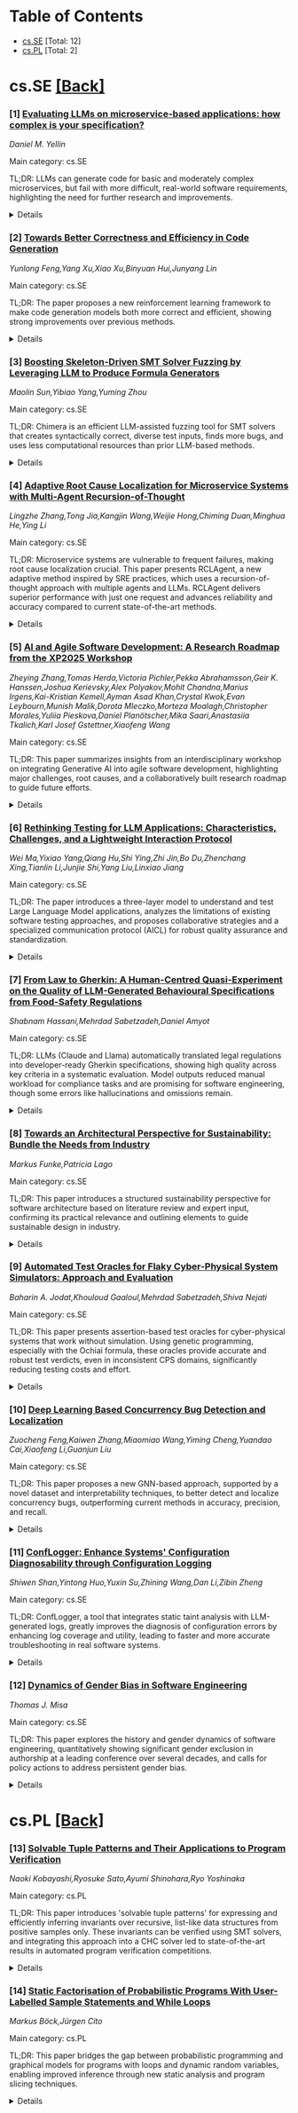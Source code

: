 <div id=toc></div>

# Table of Contents

- [cs.SE](#cs.SE) [Total: 12]
- [cs.PL](#cs.PL) [Total: 2]


<div id='cs.SE'></div>

# cs.SE [[Back]](#toc)

### [1] [Evaluating LLMs on microservice-based applications: how complex is your specification?](https://arxiv.org/abs/2508.20119)
*Daniel M. Yellin*

Main category: cs.SE

TL;DR: LLMs can generate code for basic and moderately complex microservices, but fail with more difficult, real-world software requirements, highlighting the need for further research and improvements.


<details>
  <summary>Details</summary>
Motivation: Large Language Models (LLMs) are increasingly used for code generation, but their effectiveness in synthesizing code for real-world, complex software like microservice-based applications needs thorough evaluation.

Method: The authors define a standard template for microservice application specifications, introduce a metric for measuring the difficulty of these specifications, and build a framework for automatically testing the generated code via unit tests. They then evaluate how well LLMs synthesize code of varying difficulty levels, particularly analyzing errors and challenging cases.

Result: LLMs such as GPT-3o-mini perform decently on medium difficulty specifications, but their performance drops significantly on higher difficulty tasks, especially those involving complex business logic, use of external services, database integration, and non-functional requirements like authentication.

Conclusion: Current LLMs, while capable for moderately complex coding tasks, struggle significantly with more intricate, real-world software requirements. The authors highlight key challenges and propose areas for future research to improve LLM code synthesis capability.

Abstract: In this paper we evaluate how far LLMs have advanced in generating code for
real-world problems. Specifically, we explore code synthesis for
microservice-based applications, a widely used architecture pattern. We define
a standard template for specifying these applications, and we propose a metric
for judging the difficulty level of a specification. The higher the score, the
more difficult it is to generate code for the specification. We develop a
framework to automate the process of testing LLM-synthesized code for a
microservice using unit tests. Our experimental results show that strong LLMs
(like GPT-3o-mini) do fairly well on medium difficulty specifications but do
very poorly on those of higher difficulty levels. This is due to more intricate
business logic, a greater use of external services, database integration and
inclusion of non-functional capabilities such as authentication. We analyzed
the errors in LLM-synthesized code and report on the key challenges LLMs face
in generating code for these specifications thereby suggesting future research
directions to improve code synthesis for real-world problems.

</details>


### [2] [Towards Better Correctness and Efficiency in Code Generation](https://arxiv.org/abs/2508.20124)
*Yunlong Feng,Yang Xu,Xiao Xu,Binyuan Hui,Junyang Lin*

Main category: cs.SE

TL;DR: The paper proposes a new reinforcement learning framework to make code generation models both more correct and efficient, showing strong improvements over previous methods.


<details>
  <summary>Details</summary>
Motivation: Current code large language models generate code with poor runtime efficiency, which restricts their use in performance-critical scenarios. The motivation is to improve both efficiency and correctness of code generation.

Method: An efficiency-oriented reinforcement learning framework guided by a novel performance reward, including dynamic exploration, error-insensitive methods, and high-contrast efficiency signals, was used, culminating in a two-stage tuning process.

Result: The experimental results show improvements of 10.18% in code correctness and 7.75% in runtime efficiency for a 7B parameter model, making its performance comparable to much larger models.

Conclusion: The proposed framework and two-stage tuning method significantly improve both code correctness and runtime efficiency in code large language models, making them perform comparably to much larger models but with better balanced performance.

Abstract: While code large language models have demonstrated remarkable progress in
code generation, the generated code often exhibits poor runtime efficiency,
limiting its practical application in performance-sensitive scenarios. To
address this limitation, we propose an efficiency-oriented reinforcement
learning framework guided by a novel performance reward. Based on this
framework, we take a deeper dive into the code efficiency problem, identifying
then proposing methods to overcome key bottlenecks: (1) Dynamic exploration
overcomes the static data constraints of offline fine-tuning, enabling the
discovery of more efficient code implementations. (2) The error-insensitive
reinforcement learning method and high-contrast efficiency signals are crucial
for mitigating systematic errors and achieving effective optimization. (3)
Online exploration is most effective when starting from a high-correctness
baseline, as this allows for efficiency improvements without sacrificing
accuracy. With these discoveries, we finally propose a two-stage tuning method,
which achieves high and balanced performance across correctness and efficiency.
The results of experiments show the effectiveness of the method, which improves
code correctness by 10.18\% and runtime efficiency by 7.75\% on a 7B model,
achieving performance comparable to much larger model.

</details>


### [3] [Boosting Skeleton-Driven SMT Solver Fuzzing by Leveraging LLM to Produce Formula Generators](https://arxiv.org/abs/2508.20340)
*Maolin Sun,Yibiao Yang,Yuming Zhou*

Main category: cs.SE

TL;DR: Chimera is an efficient LLM-assisted fuzzing tool for SMT solvers that creates syntactically correct, diverse test inputs, finds more bugs, and uses less computational resources than prior LLM-based methods.


<details>
  <summary>Details</summary>
Motivation: SMT solvers are vital for modern system reliability, but their rapid evolution introduces challenges for testing and bug detection. Existing LLM-based testing approaches face problems with syntactic invalidity and high computational cost.

Method: The authors propose Chimera, an LLM-assisted fuzzing framework. Chimera leverages LLMs to extract context-free grammars from documentation and synthesize reusable Boolean term generators. Instead of generating test formulas directly, Chimera produces generators that ensure syntactic correctness and semantic diversity, and only needs a single LLM invocation, improving efficiency.

Result: Chimera was evaluated on Z3 and cvc5 SMT solvers, uncovering 43 confirmed bugs, with 40 already addressed and fixed by developers.

Conclusion: Chimera demonstrates a more effective, efficient approach to fuzzing SMT solvers, improving both bug-finding capability and resource efficiency by generating syntactically valid and diverse test cases.

Abstract: Satisfiability Modulo Theory (SMT) solvers are foundational to modern systems
and programming languages research, providing the foundation for tasks like
symbolic execution and automated verification. Because these solvers sit on the
critical path, their correctness is essential, and high-quality test formulas
are key to uncovering bugs. However, while prior testing techniques performed
well on earlier solver versions, they struggle to keep pace with rapidly
evolving features. Recent approaches based on Large Language Models (LLMs) show
promise in exploring advanced solver capabilities, but two obstacles remain:
nearly half of the generated formulas are syntactically invalid, and iterative
interactions with the LLMs introduce substantial computational overhead. In
this study, we present Chimera, a novel LLM-assisted fuzzing framework that
addresses both issues by shifting from direct formula generation to the
synthesis of reusable term (i.e., logical expression) generators. Particularly,
Chimera uses LLMs to (1) automatically extract context-free grammars (CFGs) for
SMT theories, including solver-specific extensions, from documentation, and (2)
synthesize composable Boolean term generators that adhere to these grammars.
During fuzzing, Chimera populates structural skeletons derived from existing
formulas with the terms iteratively produced by the LLM-synthesized generators.
This design ensures syntactic validity while promoting semantic diversity.
Notably, Chimera requires only one-time LLM interaction investment,
dramatically reducing runtime cost. We evaluated Chimera on two leading SMT
solvers: Z3 and cvc5. Our experiments show that Chimera has identified 43
confirmed bugs, 40 of which have already been fixed by developers.

</details>


### [4] [Adaptive Root Cause Localization for Microservice Systems with Multi-Agent Recursion-of-Thought](https://arxiv.org/abs/2508.20370)
*Lingzhe Zhang,Tong Jia,Kangjin Wang,Weijie Hong,Chiming Duan,Minghua He,Ying Li*

Main category: cs.SE

TL;DR: Microservice systems are vulnerable to frequent failures, making root cause localization crucial. This paper presents RCLAgent, a new adaptive method inspired by SRE practices, which uses a recursion-of-thought approach with multiple agents and LLMs. RCLAgent delivers superior performance with just one request and advances reliability and accuracy compared to current state-of-the-art methods.


<details>
  <summary>Details</summary>
Motivation: Contemporary microservice systems are highly complex and prone to frequent failures due to their multiple fine-grained, interdependent subsystems. Existing root cause localization methods have limitations such as reliance on rigid schemas or lack of interpretability, leaving Site Reliability Engineers (SREs) challenged in accurately identifying the root causes.

Method: The paper introduces RCLAgent, an adaptive root cause localization method specifically designed for microservice systems. RCLAgent uses a novel multi-agent recursion-of-thought framework, leveraging the reasoning capabilities of large language models (LLMs) and integrating multi-source data and tool-assisted analysis to guide the localization process.

Result: Experimental evaluations using various public datasets show that RCLAgent can accurately localize the root cause of failures using only a single system request. RCLAgent outperforms current state-of-the-art methods that require aggregation of multiple requests for effective localization.

Conclusion: RCLAgent significantly enhances both efficiency and precision in root cause localization within complex microservice systems. Its adaptive, interpretable approach based on lessons from real SRE practices establishes a new benchmark for this task.

Abstract: As contemporary microservice systems become increasingly popular and
complex-often comprising hundreds or even thousands of fine-grained,
interdependent subsystems-they are facing more frequent failures. Ensuring
system reliability thus demands accurate root cause localization. While traces
and metrics have proven to be effective data sources for this task, existing
methods either heavily rely on pre-defined schemas, which struggle to adapt to
evolving operational contexts, or lack interpretability in their reasoning
process, thereby leaving Site Reliability Engineers (SREs) confused. In this
paper, we conduct a comprehensive study on how SREs localize the root cause of
failures, drawing insights from multiple professional SREs across different
organizations. Our investigation reveals that human root cause analysis
exhibits three key characteristics: recursiveness, multi-dimensional expansion,
and cross-modal reasoning. Motivated by these findings, we introduce RCLAgent,
an adaptive root cause localization method for microservice systems that
leverages a multi-agent recursion-of-thought framework. RCLAgent employs a
novel recursion-of-thought strategy to guide the LLM's reasoning process,
effectively integrating data from multiple agents and tool-assisted analysis to
accurately pinpoint the root cause. Experimental evaluations on various public
datasets demonstrate that RCLAgent achieves superior performance by localizing
the root cause using only a single request-outperforming state-of-the-art
methods that depend on aggregating multiple requests. These results underscore
the effectiveness of RCLAgent in enhancing the efficiency and precision of root
cause localization in complex microservice environments.

</details>


### [5] [AI and Agile Software Development: A Research Roadmap from the XP2025 Workshop](https://arxiv.org/abs/2508.20563)
*Zheying Zhang,Tomas Herda,Victoria Pichler,Pekka Abrahamsson,Geir K. Hanssen,Joshua Kerievsky,Alex Polyakov,Mohit Chandna,Marius Irgens,Kai-Kristian Kemell,Ayman Asad Khan,Crystal Kwok,Evan Leybourn,Munish Malik,Dorota Mleczko,Morteza Moalagh,Christopher Morales,Yuliia Pieskova,Daniel Planötscher,Mika Saari,Anastasiia Tkalich,Karl Josef Gstettner,Xiaofeng Wang*

Main category: cs.SE

TL;DR: This paper summarizes insights from an interdisciplinary workshop on integrating Generative AI into agile software development, highlighting major challenges, root causes, and a collaboratively built research roadmap to guide future efforts.


<details>
  <summary>Details</summary>
Motivation: There is a rapidly growing intersection between Generative AI and agile software development, presenting both challenges (such as tool fragmentation, governance, data quality, and skills gaps) and new opportunities. The motivation is to better understand and address these challenges to enable successful integration of AI into agile practices.

Method: The authors conducted a full-day workshop with over 30 interdisciplinary participants, using structured and interactive breakout sessions to collectively identify issues, analyze their underlying causes, and collaboratively develop a research roadmap for the field.

Result: Participants identified key pain points (tool fragmentation, governance, data quality, AI literacy, and prompt engineering), analyzed root causes, and jointly produced a multi-thematic research roadmap. This roadmap outlines actionable short-term steps as well as long-term research directions for the responsible, human-centered integration of GenAI in agile development.

Conclusion: A shared research agenda and concrete action items were established to guide future research and practice at the intersection of GenAI and agile software development, aiming to address current barriers and foster human-centered, responsible integration of AI.

Abstract: This paper synthesizes the key findings from a full-day XP2025 workshop on
"AI and Agile: From Frustration to Success", held in Brugg-Windisch,
Switzerland. The workshop brought together over 30 interdisciplinary academic
researchers and industry practitioners to tackle the concrete challenges and
emerging opportunities at the intersection of Generative Artificial
Intelligence (GenAI) and agile software development. Through structured,
interactive breakout sessions, participants identified shared pain points like
tool fragmentation, governance, data quality, and critical skills gaps in AI
literacy and prompt engineering. These issues were further analyzed, revealing
underlying causes and cross-cutting concerns. The workshop concluded by
collaboratively co-creating a multi-thematic research roadmap, articulating
both short-term, implementable actions and visionary, long-term research
directions. This cohesive agenda aims to guide future investigation and drive
the responsible, human-centered integration of GenAI into agile practices.

</details>


### [6] [Rethinking Testing for LLM Applications: Characteristics, Challenges, and a Lightweight Interaction Protocol](https://arxiv.org/abs/2508.20737)
*Wei Ma,Yixiao Yang,Qiang Hu,Shi Ying,Zhi Jin,Bo Du,Zhenchang Xing,Tianlin Li,Junjie Shi,Yang Liu,Linxiao Jiang*

Main category: cs.SE

TL;DR: The paper introduces a three-layer model to understand and test Large Language Model applications, analyzes the limitations of existing software testing approaches, and proposes collaborative strategies and a specialized communication protocol (AICL) for robust quality assurance and standardization.


<details>
  <summary>Details</summary>
Motivation: Large Language Model (LLM) applications have evolved into complex systems, making quality assurance challenging due to their non-determinism, dynamism, and context dependence. Existing software testing approaches may not directly address these issues, prompting the need for new frameworks and protocols.

Method: The paper decomposes LLM applications into a three-layer architecture: System Shell Layer, Prompt Orchestration Layer, and LLM Inference Core. It assesses traditional software testing methods' applicability at each layer and performs a comparative analysis of testing approaches from both software engineering and AI safety perspectives. The study identifies key differences, proposes collaborative strategies for quality assurance, and presents a protocol (AICL) to standardize agent communication and facilitate testing.

Result: The authors identify four fundamental differences leading to six core challenges in LLM application testing. They develop four collaborative strategies (Retain, Translate, Integrate, Runtime) and propose a closed-loop quality assurance framework combining pre-deployment validation and runtime monitoring. They also introduce the Agent Interaction Communication Language (AICL) tailored for testability and integration in agent-based systems.

Conclusion: Traditional testing methods require adaptation or rethinking for LLM systems due to their unique characteristics. The proposed quality assurance framework and AICL facilitate more trustworthy and standardized testing of LLM applications, addressing structural disconnects in current methodologies.

Abstract: Applications of Large Language Models~(LLMs) have evolved from simple text
generators into complex software systems that integrate retrieval augmentation,
tool invocation, and multi-turn interactions. Their inherent non-determinism,
dynamism, and context dependence pose fundamental challenges for quality
assurance. This paper decomposes LLM applications into a three-layer
architecture: \textbf{\textit{System Shell Layer}}, \textbf{\textit{Prompt
Orchestration Layer}}, and \textbf{\textit{LLM Inference Core}}. We then assess
the applicability of traditional software testing methods in each layer:
directly applicable at the shell layer, requiring semantic reinterpretation at
the orchestration layer, and necessitating paradigm shifts at the inference
core. A comparative analysis of Testing AI methods from the software
engineering community and safety analysis techniques from the AI community
reveals structural disconnects in testing unit abstraction, evaluation metrics,
and lifecycle management. We identify four fundamental differences that
underlie 6 core challenges. To address these, we propose four types of
collaborative strategies (\emph{Retain}, \emph{Translate}, \emph{Integrate},
and \emph{Runtime}) and explore a closed-loop, trustworthy quality assurance
framework that combines pre-deployment validation with runtime monitoring.
Based on these strategies, we offer practical guidance and a protocol proposal
to support the standardization and tooling of LLM application testing. We
propose a protocol \textbf{\textit{Agent Interaction Communication Language}}
(AICL) that is used to communicate between AI agents. AICL has the
test-oriented features and is easily integrated in the current agent framework.

</details>


### [7] [From Law to Gherkin: A Human-Centred Quasi-Experiment on the Quality of LLM-Generated Behavioural Specifications from Food-Safety Regulations](https://arxiv.org/abs/2508.20744)
*Shabnam Hassani,Mehrdad Sabetzadeh,Daniel Amyot*

Main category: cs.SE

TL;DR: LLMs (Claude and Llama) automatically translated legal regulations into developer-ready Gherkin specifications, showing high quality across key criteria in a systematic evaluation. Model outputs reduced manual workload for compliance tasks and are promising for software engineering, though some errors like hallucinations and omissions remain.


<details>
  <summary>Details</summary>
Motivation: Increasing legal and regulatory requirements impact software design and quality assurance, but translating technology-neutral legal language into actionable development requirements is difficult, time-intensive, and demands expertise. Engineers face challenges creating compliance artifacts, driving interest in automation solutions.

Method: A systematic human-subject, quasi-experimental study was conducted. Ten participants reviewed behavioral specifications generated by two LLMs (Claude and Llama) from food-safety regulations, using Gherkin language. Sixty specifications were evaluated across five criteria: Relevance, Clarity, Completeness, Singularity, and Time Savings, leading to 120 assessments.

Result: High ratings were achieved for all criteria: Relevance (75% highest), Clarity (90%), Completeness (75%), Singularity (82%), and Time Savings (68%). Llama slightly outperformed Claude in Clarity, Completeness, and Time Savings, while Claude excelled in Singularity. Participant feedback identified some hallucinations and omissions in outputs, but overall utility was confirmed. No significant differences were detected between models or participants statistically.

Conclusion: LLMs can reliably generate high-quality, developer-friendly Gherkin specifications from legal texts. This automation significantly reduces manual effort in compliance artifact creation and supports implementation, assurance, and test generation.

Abstract: Context: Laws and regulations increasingly affect software design and quality
assurance, but legal texts are written in technology-neutral language. This
creates challenges for engineers who must develop compliance artifacts such as
requirements and acceptance criteria. Manual creation is labor-intensive,
error-prone, and requires domain expertise. Advances in Generative AI (GenAI),
especially Large Language Models (LLMs), offer a way to automate deriving such
artifacts.
  Objective: We present the first systematic human-subject study of LLMs'
ability to derive behavioral specifications from legal texts using a
quasi-experimental design. These specifications translate legal requirements
into a developer-friendly form.
  Methods: Ten participants evaluated specifications generated from food-safety
regulations by Claude and Llama. Using Gherkin, a structured BDD language, 60
specifications were produced. Each participant assessed 12 across five
criteria: Relevance, Clarity, Completeness, Singularity, and Time Savings. Each
specification was reviewed by two participants, yielding 120 assessments.
  Results: For Relevance, 75% of ratings were highest and 20% second-highest.
Clarity reached 90% highest. Completeness: 75% highest, 19% second.
Singularity: 82% highest, 12% second. Time Savings: 68% highest, 24% second. No
lowest ratings occurred. Mann-Whitney U tests showed no significant differences
across participants or models. Llama slightly outperformed Claude in Clarity,
Completeness, and Time Savings, while Claude was stronger in Singularity.
Feedback noted hallucinations and omissions but confirmed the utility of the
specifications.
  Conclusion: LLMs can generate high-quality Gherkin specifications from legal
texts, reducing manual effort and providing structured artifacts useful for
implementation, assurance, and test generation.

</details>


### [8] [Towards an Architectural Perspective for Sustainability: Bundle the Needs from Industry](https://arxiv.org/abs/2508.20774)
*Markus Funke,Patricia Lago*

Main category: cs.SE

TL;DR: This paper introduces a structured sustainability perspective for software architecture based on literature review and expert input, confirming its practical relevance and outlining elements to guide sustainable design in industry.


<details>
  <summary>Details</summary>
Motivation: There is a growing need for structured guidance on addressing sustainability in software architecture, as it is becoming an important quality property for software-intensive systems.

Method: The authors used a combination of literature snowballing and expert focus group discussions to gather evidence and insights for formulating a sustainability architectural perspective.

Result: The findings validate the usefulness of different architectural perspective elements in addressing sustainability and identify practical implications for developing sustainability-focused architectural guidance that aligns with industry requirements.

Conclusion: A sustainability perspective for software architecture can be effectively shaped by leveraging structured architectural perspectives, informed by both literature and expert opinions.

Abstract: Sustainability is increasingly recognized as an emerging quality property in
software-intensive systems, yet architects lack structured guidance to address
it effectively throughout the software design phase. Architectural
perspectives-an architectural knowledge artifact composed of concerns,
activities, tactics, pitfalls, and checklists-offer a promising approach to
tackle such emerging quality properties across architectural views and are also
independent of architecture frameworks and industry contexts. In this paper, we
present a sustainability perspective vision, i.e., a revised notion of
architectural perspective meant to be filled with its own elements to target
sustainability concerns. We formulate our sustainability perspective vision
through evidence from applying snowballing to seminal literature and from
conducting a focus group with experts in the field. Our findings confirm the
relevance of the different perspective elements in practice and highlight
implications for shaping a sustainability perspective that meets industrial
needs.

</details>


### [9] [Automated Test Oracles for Flaky Cyber-Physical System Simulators: Approach and Evaluation](https://arxiv.org/abs/2508.20902)
*Baharin A. Jodat,Khouloud Gaaloul,Mehrdad Sabetzadeh,Shiva Nejati*

Main category: cs.SE

TL;DR: This paper presents assertion-based test oracles for cyber-physical systems that work without simulation. Using genetic programming, especially with the Ochiai formula, these oracles provide accurate and robust test verdicts, even in inconsistent CPS domains, significantly reducing testing costs and effort.


<details>
  <summary>Details</summary>
Motivation: Testing cyber-physical systems (CPS) is expensive and unreliable due to slow and flaky simulators. There is a need for test oracles that do not require system execution and are both interpretable and robust to simulator inconsistencies.

Method: The authors propose assertion-based test oracles that use sets of logical and arithmetic predicates over test inputs, thus avoiding simulator execution. They introduce two oracle generation methods: one with genetic programming (GP) using SBFL ranking formulas (Ochiai, Tarantula, Naish) as fitness functions, and another using decision trees (DT) and decision rules (DR). The approaches are evaluated in aerospace, networking, and autonomous driving case studies.

Result: The GP-based test oracle with Ochiai significantly outperforms alternatives (Tarantula, Naish, DT, DR), in both accuracy and robustness against flaky simulator behaviours, with only 4% average accuracy variation observed across diverse CPS domains.

Conclusion: Assertion-based test oracles, especially those generated with GP using Ochiai, offer an interpretable, robust, and accurate solution for CPS testing without the need for costly or unreliable simulation runs.

Abstract: Simulation-based testing of cyber-physical systems (CPS) is costly due to the
time-consuming execution of CPS simulators. In addition, CPS simulators may be
flaky, leading to inconsistent test outcomes and requiring repeated test
re-execution for reliable test verdicts. Automated test oracles that do not
require system execution are therefore crucial for reducing testing costs.
Ideally, such test oracles should be interpretable to facilitate human
understanding of test verdicts, and they must be robust against the potential
flakiness of CPS simulators. In this article, we propose assertion-based test
oracles for CPS as sets of logical and arithmetic predicates defined over the
inputs of the system under test. Given a test input, our assertion-based test
oracle determines, without requiring test execution, whether the test passes,
fails, or if the oracle is inconclusive in predicting a verdict. We describe
two methods for generating assertion-based test oracles: one using genetic
programming~(GP) that employs well-known spectrum-based fault localization
(SBFL) ranking formulas, namely Ochiai, Tarantula, and Naish, as fitness
functions; and the other using decision trees (DT) and decision rules (DR). We
evaluate our assertion-based test oracles through case studies in the domains
of aerospace, networking and autonomous driving. We show that test oracles
generated using GP with Ochiai are significantly more accurate than those
obtained using GP with Tarantula and Naish or using DT or DR. Moreover, this
accuracy advantage remains even when accounting for the flakiness of the system
under test. We further show that the assertion-based test oracles generated by
GP with Ochiai are robust against flakiness with only 4% average variation in
their accuracy results across four different network and autonomous driving
systems with flaky behaviours.

</details>


### [10] [Deep Learning Based Concurrency Bug Detection and Localization](https://arxiv.org/abs/2508.20911)
*Zuocheng Feng,Kaiwen Zhang,Miaomiao Wang,Yiming Cheng,Yuandao Cai,Xiaofeng Li,Guanjun Liu*

Main category: cs.SE

TL;DR: This paper proposes a new GNN-based approach, supported by a novel dataset and interpretability techniques, to better detect and localize concurrency bugs, outperforming current methods in accuracy, precision, and recall.


<details>
  <summary>Details</summary>
Motivation: Concurrency bugs are difficult to detect and harm software reliability and security. Deep learning approaches face challenges due to limited datasets, poor representation of concurrency semantics, and coarse detection granularity.

Method: The paper introduces a novel method combining a pre-trained model with a heterogeneous graph neural network (GNN) and a Concurrency-Aware Code Property Graph (CCPG) to represent concurrency semantics. SubgraphX, a GNN-based interpretability tool, is used for bug localization. A dedicated concurrency bug dataset is also constructed for model training and evaluation.

Result: The proposed approach achieves an average improvement of 10% in accuracy and precision, and 26% in recall over existing state-of-the-art methods across various settings.

Conclusion: The method effectively improves the detection and localization of concurrency bugs by addressing key shortcomings of previous approaches and offering more fine-grained debugging information.

Abstract: Concurrency bugs, caused by improper synchronization of shared resources in
multi-threaded or distributed systems, are notoriously hard to detect and thus
compromise software reliability and security. The existing deep learning
methods face three main limitations. First, there is an absence of large and
dedicated datasets of diverse concurrency bugs for them. Second, they lack
sufficient representation of concurrency semantics. Third, binary
classification results fail to provide finer-grained debug information such as
precise bug lines. To address these problems, we propose a novel method for
effective concurrency bug detection as well as localization. We construct a
dedicated concurrency bug dataset to facilitate model training and evaluation.
We then integrate a pre-trained model with a heterogeneous graph neural network
(GNN), by incorporating a new Concurrency-Aware Code Property Graph (CCPG) that
concisely and effectively characterizes concurrency semantics. To further
facilitate debugging, we employ SubgraphX, a GNN-based interpretability method,
which explores the graphs to precisely localize concurrency bugs, mapping them
to specific lines of source code. On average, our method demonstrates an
improvement of 10\% in accuracy and precision and 26\% in recall compared to
state-of-the-art methods across diverse evaluation settings.

</details>


### [11] [ConfLogger: Enhance Systems' Configuration Diagnosability through Configuration Logging](https://arxiv.org/abs/2508.20977)
*Shiwen Shan,Yintong Huo,Yuxin Su,Zhining Wang,Dan Li,Zibin Zheng*

Main category: cs.SE

TL;DR: ConfLogger, a tool that integrates static taint analysis with LLM-generated logs, greatly improves the diagnosis of configuration errors by enhancing log coverage and utility, leading to faster and more accurate troubleshooting in real software systems.


<details>
  <summary>Details</summary>
Motivation: Configuration flexibility in modern systems leads to misconfigurations and latent software bugs. Existing diagnostic methods focus on analyzing software post-failure but do not ensure that failure information is sufficient for effective diagnosis.

Method: The authors propose 'configuration logging' and introduce ConfLogger, a tool that combines configuration-aware static taint analysis with LLM-based log generation. This involves detecting configuration-sensitive code segments via data flow tracing and producing diagnostic logs based on the context.

Result: ConfLogger enhances diagnosability: in tests on eight popular systems, it enabled 100% accuracy for error localization in 30 silent misconfiguration cases, with 80% being directly resolvable. It covers 74% of existing logging points (12-30% more than LLM baselines), and surpasses state-of-the-art baselines in variable logging precision (+8.6%), recall (+79.3%), and F1 (+26.2%). A user study showed 1.25x faster diagnostics and 251.4% better troubleshooting accuracy.

Conclusion: ConfLogger significantly improves configuration diagnosability through increased log coverage and quality, outperforming existing tools both in automated metrics and user studies. Its approach provides explicit configuration information, streamlining misconfiguration diagnosis and resolution.

Abstract: Modern configurable systems offer customization via intricate configuration
spaces, yet such flexibility introduces pervasive configuration-related issues
such as misconfigurations and latent softwarebugs. Existing diagnosability
supports focus on post-failure analysis of software behavior to identify
configuration issues, but none of these approaches look into whether the
software clue sufficient failure information for diagnosis. To fill in the
blank, we propose the idea of configuration logging to enhance existing logging
practices at the source code level. We develop ConfLogger, the first tool that
unifies configuration-aware static taint analysis with LLM-based log generation
to enhance software configuration diagnosability. Specifically, our method 1)
identifies configuration-sensitive code segments by tracing
configuration-related data flow in the whole project, and 2) generates
diagnostic log statements by analyzing configuration code contexts. Evaluation
results on eight popular software systems demonstrate the effectiveness of
ConfLogger to enhance configuration diagnosability. Specifically,
ConfLogger-enhanced logs successfully aid a log-based misconfiguration
diagnosis tool to achieve 100% accuracy on error localization in 30 silent
misconfiguration scenarios, with 80% directly resolvable through explicit
configuration information exposed. In addition, ConfLogger achieves 74%
coverage of existing logging points, outperforming baseline LLM-based loggers
by 12% and 30%. It also gains 8.6% higher in precision, 79.3% higher in recall,
and 26.2% higher in F1 compared to the state-of-the-art baseline in terms of
variable logging while also augmenting diagnostic value. A controlled user
study on 22 cases further validated its utility, speeding up diagnostic time by
1.25x and improving troubleshooting accuracy by 251.4%.

</details>


### [12] [Dynamics of Gender Bias in Software Engineering](https://arxiv.org/abs/2508.21050)
*Thomas J. Misa*

Main category: cs.SE

TL;DR: This paper explores the history and gender dynamics of software engineering, quantitatively showing significant gender exclusion in authorship at a leading conference over several decades, and calls for policy actions to address persistent gender bias.


<details>
  <summary>Details</summary>
Motivation: Software engineering has roots in both engineering and computer science, fields known to exhibit gender biases. The paper aims to understand how these biases are reflected in software engineering, particularly regarding women's participation.

Method: The authors conduct a historical survey of the field, profile five key leaders, review recent literature about gender bias, and perform a quantitative analysis of women's representation among authors at the International Conference of Software Engineering (ICSE) from 1976 to 2010.

Result: The analysis found twelve years within the 34-year span when women's participation as research authors at ICSE was statistically significantly lower, indicating notable gender exclusion. The paper also provides suggestions regarding policy implications for reducing gender bias in computing.

Conclusion: Gender exclusion has been a recurring and measurable issue in software engineering research. Addressing this exclusion is important for making progress toward gender equity, and the field should consider policy changes to foster greater inclusivity.

Abstract: The field of software engineering is embedded in both engineering and
computer science, and may embody gender biases endemic to both. This paper
surveys software engineering's origins and its long-running attention to
engineering professionalism, profiling five leaders; it then examines the
field's recent attention to gender issues and gender bias. It next
quantitatively analyzes women's participation as research authors in the
field's leading International Conference of Software Engineering (1976-2010),
finding a dozen years with statistically significant gender exclusion. Policy
dimensions of research on gender bias in computing are suggested.

</details>


<div id='cs.PL'></div>

# cs.PL [[Back]](#toc)

### [13] [Solvable Tuple Patterns and Their Applications to Program Verification](https://arxiv.org/abs/2508.20365)
*Naoki Kobayashi,Ryosuke Sato,Ayumi Shinohara,Ryo Yoshinaka*

Main category: cs.PL

TL;DR: This paper introduces 'solvable tuple patterns' for expressing and efficiently inferring invariants over recursive, list-like data structures from positive samples only. These invariants can be verified using SMT solvers, and integrating this approach into a CHC solver led to state-of-the-art results in automated program verification competitions.


<details>
  <summary>Details</summary>
Motivation: Automated program verification for recursive data structures is still challenging. The proposed approach aims to address this difficulty by enabling efficient inference of invariants for such programs.

Method: Introducing solvable tuple patterns (STPs), devising an inference algorithm for STPs from positive samples, and incorporating this process into a CHC solver with support for list-like data structures.

Result: The CHC solver using STP inference significantly outperformed competitors, winning the ADT-LIN category of CHC-COMP 2025 by a large margin.

Conclusion: The integration of STP inference into a CHC solver improves automated verification for programs with list-like recursive data structures, evidenced by its performance in a competitive setting.

Abstract: Despite the recent progress of automated program verification techniques,
fully automated verification of programs manipulating recursive data structures
remains a challenge. We introduce the notion of solvable tuple patterns (STPs)
to express invariants between list-like recursive data structures. A
distinguishing feature of STPs is that they can be efficiently inferred from
only a small number of positive samples; no negative samples are required. An
SMT solver that supports the sequence theory can be used to check that an
inferred STP is indeed an inductive invariant. After presenting basic
properties of STPs and an STP inference algorithm, we show how to incorporate
the STP inference into a CHC (Constrained Horn Clauses) solver supporting
list-like data structures, which serves as a uniform backend for automated
program verification tools. A CHC solver incorporating the STP inference has
won the ADT-LIN category of CHC-COMP 2025 by a big margin.

</details>


### [14] [Static Factorisation of Probabilistic Programs With User-Labelled Sample Statements and While Loops](https://arxiv.org/abs/2508.20922)
*Markus Böck,Jürgen Cito*

Main category: cs.PL

TL;DR: This paper bridges the gap between probabilistic programming and graphical models for programs with loops and dynamic random variables, enabling improved inference through new static analysis and program slicing techniques.


<details>
  <summary>Details</summary>
Motivation: While Bayesian networks can be encoded as probabilistic programs, it is not clear how (or if) probabilistic programs—especially those with features like dynamic sampling and loops—can be represented graphically and exploited for inference.

Method: The authors extend operational semantics to handle advanced language features like while loops and sample statements, translate programs to control-flow graphs, and perform static analysis to approximate dependencies. They further design program slicing to assist with three inference optimisations.

Result: They provide a sound static analysis method that successfully derives a graphical representation for these rich classes of probabilistic programs. With this, they achieve equivalent factorisation to Bayesian networks where possible, and novel graphical models otherwise. Their slicing-based optimisations are proven and empirically validated.

Conclusion: The paper demonstrates that probabilistic programs with sample statements and while loops can be represented graphically, and introduces a novel static analysis for these cases. It also develops program slicing techniques that enable efficient inference optimisations.

Abstract: It is commonly known that any Bayesian network can be implemented as a
probabilistic program, but the reverse direction is not so clear. In this work,
we address the open question to what extent a probabilistic program with
user-labelled sample statements and while loops - features found in languages
like Gen, Turing, and Pyro - can be represented graphically. To this end, we
extend existing operational semantics to support these language features. By
translating a program to its control-flow graph, we define a sound static
analysis that approximates the dependency structure of the random variables in
the program. As a result, we obtain a static factorisation of the implicitly
defined program density, which is equivalent to the known Bayesian network
factorisation for programs without loops and constant labels, but constitutes a
novel graphical representation for programs that define an unbounded number of
random variables via loops or dynamic labels. We further develop a sound
program slicing technique to leverage this structure to statically enable three
well-known optimisations for the considered program class: we reduce the
variance of gradient estimates in variational inference and we speed up both
single-site Metropolis Hastings and sequential Monte Carlo. These optimisations
are proven correct and empirically shown to match or outperform existing
techniques.

</details>
